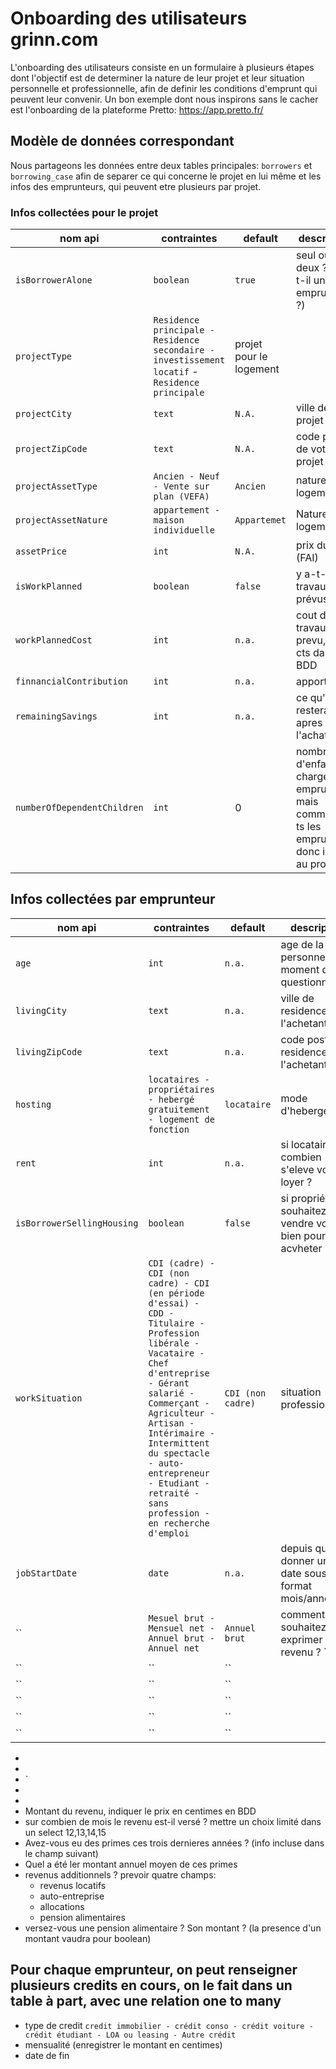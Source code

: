 # Onboarding des utilisateurs grinn.com

L'onboarding des utilisateurs consiste en un formulaire à plusieurs étapes dont l'objectif est de determiner la nature de leur projet et leur situation personnelle et professionnelle, afin de definir les conditions d'emprunt qui peuvent leur convenir. Un bon exemple dont nous inspirons sans le cacher est l'onboarding de la plateforme Pretto: <https://app.pretto.fr/>

## Modèle de données correspondant

Nous partageons les données entre deux tables principales: `borrowers` et `borrowing_case` afin de separer ce qui concerne le projet en lui même et les infos des emprunteurs, qui peuvent etre plusieurs par projet.

### Infos collectées pour le projet

| nom api                     | contraintes                                                                                     | default                 | description                                                                                          |
| --------------------------- | ----------------------------------------------------------------------------------------------- | ----------------------- | ---------------------------------------------------------------------------------------------------- |
| `isBorrowerAlone`           | `boolean`                                                                                       | `true`                  | seul ou à deux ? (y a-t-il un co-emprunteur ?)                                                       |
| `projectType`               | `Residence principale - Residence secondaire - investissement locatif` - `Residence principale` | projet pour le logement |
| `projectCity`               | `text`                                                                                          | `N.A.`                  | ville de votre projet                                                                                |
| `projectZipCode`            | `text`                                                                                          | `N.A.`                  | code postal de votre projet                                                                          |
| `projectAssetType`          | `Ancien - Neuf - Vente sur plan (VEFA)`                                                         | `Ancien`                | nature du logement                                                                                   |
| `projectAssetNature`        | `appartement - maison individuelle`                                                             | `Appartemet`            | Nature du logement                                                                                   |
| `assetPrice`                | `int`                                                                                           | `N.A.`                  | prix du bien (FAI)                                                                                   |
| `isWorkPlanned`             | `boolean`                                                                                       | `false`                 | y a-t-il des travaux prévus ?                                                                        |
| `workPlannedCost`           | `int`                                                                                           | `n.a.`                  | cout des travaux prevu, en cts dans la BDD                                                           |
| `finnancialContribution`    | `int`                                                                                           | `n.a.`                  | apport                                                                                               |
| `remainingSavings`          | `int`                                                                                           | `n.a.`                  | ce qu'il restera apres l'achat                                                                       |
| `numberOfDependentChildren` | `int`                                                                                           | 0                       | nombre d'enfants à charge (info emprunteur, mais commune à ts les emprunteurs donc inclue au projet) |

## Infos collectées par emprunteur

| nom api                    | contraintes                                                                                                                                                                                                                                                                                                            | default           | description                                                       |
| -------------------------- | ---------------------------------------------------------------------------------------------------------------------------------------------------------------------------------------------------------------------------------------------------------------------------------------------------------------------- | ----------------- | ----------------------------------------------------------------- |
| `age`                      | `int`                                                                                                                                                                                                                                                                                                                  | `n.a.`            | age de la personne au moment du questionnaire                     |
| `livingCity`               | `text`                                                                                                                                                                                                                                                                                                                 | `n.a.`            | ville de residence de l'achetant                                  |
| `livingZipCode`            | `text`                                                                                                                                                                                                                                                                                                                 | `n.a.`            | code postal de residence de l'achetant                            |
| `hosting`                  | `locataires - propriétaires - hebergé gratuitement - logement de fonction`                                                                                                                                                                                                                                             | `locataire`       | mode d'hebergement                                                |
| `rent`                     | `int`                                                                                                                                                                                                                                                                                                                  | `n.a.`            | si locataire, à combien s'eleve votre loyer ?                     |
| `isBorrowerSellingHousing` | `boolean`                                                                                                                                                                                                                                                                                                              | `false`           | si propriétaire, souhaitez-vous vendre votre bien pour acvheter ? |
| `workSituation`            | `CDI (cadre) - CDI (non cadre) - CDI (en période d'essai) - CDD - Titulaire - Profession libérale - Vacataire - Chef d'entreprise - Gérant salarié - Commerçant - Agriculteur - Artisan - Intérimaire - Intermittent du spectacle - auto-entrepreneur - Etudiant - retraité - sans profession - en recherche d'emploi` | `CDI (non cadre)` | situation professionnelle:                                        |
| `jobStartDate`             | `date`                                                                                                                                                                                                                                                                                                                 | `n.a.`            | depuis quand ? donner une date sous le format mois/annee          |
| ``                         | `Mesuel brut - Mensuel net - Annuel brut - Annuel net`                                                                                                                                                                                                                                                                 | `Annuel brut`     | comment souhaitez-vous exprimer votre revenu ? ``                 |
| ``                         | ``                                                                                                                                                                                                                                                                                                                     | ``                |
| ``                         | ``                                                                                                                                                                                                                                                                                                                     | ``                |
| ``                         | ``                                                                                                                                                                                                                                                                                                                     | ``                |
| ``                         | ``                                                                                                                                                                                                                                                                                                                     | ``                |
| ``                         | ``                                                                                                                                                                                                                                                                                                                     | ``                |

-
-
- `
-
-
- Montant du revenu, indiquer le prix en centimes en BDD
- sur combien de mois le revenu est-il versé ? mettre un choix limité dans un select 12,13,14,15
- Avez-vous eu des primes ces trois dernieres années ? (info incluse dans le champ suivant)
- Quel a été ler montant annuel moyen de ces primes
- revenus additionnels ? prevoir quatre champs:
  - revenus locatifs
  - auto-entreprise
  - allocations
  - pension alimentaires
- versez-vous une pension alimentaire ? Son montant ? (la presence d'un montant vaudra pour boolean)

## Pour chaque emprunteur, on peut renseigner plusieurs credits en cours, on le fait dans un table à part, avec une relation one to many

- type de credit `credit immobilier - crédit conso - crédit voiture - crédit étudiant - LOA ou leasing - Autre crédit`
- mensualité (enregistrer le montant en centimes)
- date de fin
